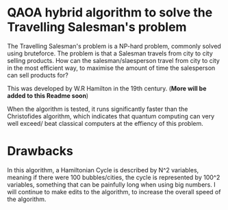 # QAOA hybrid algorithm to solve the Travelling Salesman's problem

The Travelling Salesman's problem is a NP-hard problem, commonly solved using bruteforce. The problem is that a Salesman travels from city to city selling products. How can the salesman/slaesperson travel from city to city in the most efficient way, to maximise the amount of time the salesperson can sell products for?

This was developed by W.R Hamilton in the 19th century.
(**More will be added to this Readme soon**)

When the algorithm is tested, it runs significantly faster than the  Christofides algorithm, which indicates that quantum computing can very well exceed/ beat classical computers at the effiency of this problem.

# Drawbacks 
In this algorithm, a Hamiltonian Cycle is described by N^2 variables, meaning if there were 100 bubbles/cities, the cycle is represented by 100^2 variables, something that can be painfully long when using big numbers. I will continue to make edits to the algorithm, to increase the overall speed of the algorithm.
